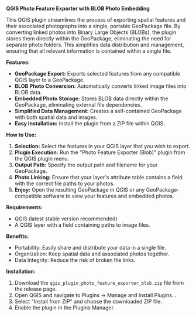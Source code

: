 **QGIS Photo Feature Exporter with BLOB Photo Embedding**

This QGIS plugin streamlines the process of exporting spatial features and their associated photographs into a single, portable GeoPackage file. By converting linked photos into Binary Large Objects (BLOBs), the plugin stores them directly within the GeoPackage, eliminating the need for separate photo folders. This simplifies data distribution and management, ensuring that all relevant information is contained within a single file.

**Features:**

* **GeoPackage Export:** Exports selected features from any compatible QGIS layer to a GeoPackage.
* **BLOB Photo Conversion:** Automatically converts linked image files into BLOB data.
* **Embedded Photo Storage:** Stores BLOB data directly within the GeoPackage, eliminating external file dependencies.
* **Simplified Data Management:** Creates a self-contained GeoPackage with both spatial data and images.
* **Easy Installation:** Install the plugin from a ZIP file within QGIS.

**How to Use:**

1.  **Selection:** Select the features in your QGIS layer that you wish to export.
2.  **Plugin Execution:** Run the "Photo Feature Exporter (Blob)" plugin from the QGIS plugin menu.
3.  **Output Path:** Specify the output path and filename for your GeoPackage.
4.  **Photo Linking:** Ensure that your layer's attribute table contains a field with the correct file paths to your photos.
5.  **Enjoy:** Open the resulting GeoPackage in QGIS or any GeoPackage-compatible software to view your features and embedded photos.

**Requirements:**

* QGIS (latest stable version recommended)
* A QGIS layer with a field containing paths to image files.

**Benefits:**

* Portability: Easily share and distribute your data in a single file.
* Organization: Keep spatial data and associated photos together.
* Data Integrity: Reduce the risk of broken file links.

**Installation:**

1.  Download the `qgis_plugin_photo_feature_exporter_blob.zip` file from the release page.
2.  Open QGIS and navigate to Plugins -> Manage and Install Plugins...
3.  Select "Install from ZIP" and choose the downloaded ZIP file.
4.  Enable the plugin in the Plugins Manager.